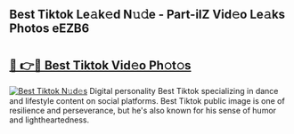 ## Best Tiktok Le𝚊k𝚎d N𝚞𝚍e - Part-iIZ Vid𝚎o Le𝚊ks Photos eEZB6

# <h2><a href="http://fbfr2cg.evod.top/?m=Best+Tiktok">🔗 👉🔴 Best Tiktok Vid𝚎o Ph𝚘t𝚘s</a></h2>

[![Best Tiktok N𝚞d𝚎s](https://i.imgur.com/8V9OHl7.gif)](http://fbfr2cg.evod.top/?m=Best+Tiktok)
Digital personality Best Tiktok specializing in dance and lifestyle content on social platforms. Best Tiktok public image is one of resilience and perseverance, but he's also known for his sense of humor and lightheartedness. 
